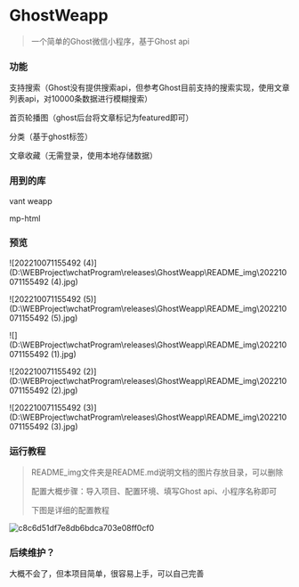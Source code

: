 # GhostWeapp
> 一个简单的Ghost微信小程序，基于Ghost api

### 功能

支持搜索（Ghost没有提供搜索api，但参考Ghost目前支持的搜索实现，使用文章列表api，对10000条数据进行模糊搜索）

首页轮播图（ghost后台将文章标记为featured即可）

分类（基于ghost标签）

文章收藏（无需登录，使用本地存储数据）

### 用到的库

vant weapp

mp-html

### 预览

![202210071155492 (4)](D:\WEBProject\wchatProgram\releases\GhostWeapp\README_img\202210071155492 (4).jpg)

![202210071155492 (5)](D:\WEBProject\wchatProgram\releases\GhostWeapp\README_img\202210071155492 (5).jpg)

![](D:\WEBProject\wchatProgram\releases\GhostWeapp\README_img\202210071155492 (1).jpg)

![202210071155492 (2)](D:\WEBProject\wchatProgram\releases\GhostWeapp\README_img\202210071155492 (2).jpg)

![202210071155492 (3)](D:\WEBProject\wchatProgram\releases\GhostWeapp\README_img\202210071155492 (3).jpg)





### 运行教程

> README_img文件夹是README.md说明文档的图片存放目录，可以删除
>
> 配置大概步骤：导入项目、配置环境、填写Ghost api、小程序名称即可
>
> 下图是详细的配置教程

![c8c6d51df7e8db6bdca703e08ff0cf0](D:\WEBProject\wchatProgram\releases\GhostWeapp\README_img\c8c6d51df7e8db6bdca703e08ff0cf0.jpg)

### 后续维护？

大概不会了，但本项目简单，很容易上手，可以自己完善
